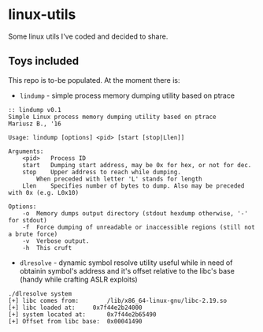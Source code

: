 # linux-utils
Some linux utils I've coded and decided to share.

## Toys included
This repo is to-be populated.
At the moment there is:

- `lindump` - simple process memory dumping utility based on ptrace

```
:: lindump v0.1
Simple Linux process memory dumping utility based on ptrace
Mariusz B., '16

Usage: lindump [options] <pid> [start [stop|Llen]]

Arguments:
	<pid>	Process ID
	start	Dumping start address, may be 0x for hex, or not for dec.
	stop	Upper address to reach while dumping.
		When preceded with letter 'L' stands for length
	Llen	Specifies number of bytes to dump. Also may be preceded with 0x (e.g. L0x10)

Options:
	-o	Memory dumps output directory (stdout hexdump otherwise, '-' for stdout)
	-f	Force dumping of unreadable or inaccessible regions (still not a brute force)
	-v	Verbose output.
	-h	This cruft
```

- `dlresolve` - dynamic symbol resolve utility useful while in need of obtainin symbol's address and it's offset relative to the libc's base (handy while crafting ASLR exploits)

```
./dlresolve system
[+] libc comes from:		/lib/x86_64-linux-gnu/libc-2.19.so
[+] libc loaded at:		0x7f44e2b24000
[+] system located at:		0x7f44e2b65490
[+] Offset from libc base:	0x00041490
```
